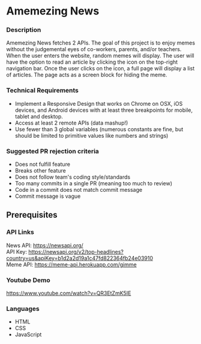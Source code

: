 

Amemezing News
=======
### Description
Amemezing News fetches 2 APIs. The goal of this project is to enjoy memes without the judgemental eyes of co-workers, parents, and/or teachers. When the user enters the website, random memes will display. The user will have the option to read an article by clicking the icon on the top-right navigation bar. Once the user clicks on the icon, a full page will display a list of articles. The page acts as a screen block for hiding the meme.

### Technical Requirements
<ul>
<li>Implement a Responsive Design that works on Chrome on OSX, iOS devices, and Android devices with at least three breakpoints for mobile, tablet and desktop.</li>
<li>Access at least 2 remote APIs (data mashup!)</li>
<li>Use fewer than 3 global variables (numerous constants are fine, but should be limited to primitive values like numbers and strings)</li>
</ul>

### Suggested PR rejection criteria
<ul>
  <li>Does not fulfill feature</li>
  <li>Breaks other feature</li>
  <li>Does not follow team's coding style/standards</li>
  <li>Too many commits in a single PR (meaning too much to review)</li>
  <li>Code in a commit does not match commit message</li>
  <li>Commit message is vague</li>
</ul>

 
## Prerequisites
### API Links
News API: https://newsapi.org/<br/>
API Key: https://newsapi.org/v2/top-headlines?country=us&apiKey=b1d2a2d19a1c47fd822364fb24e03910<br/>
Meme API: https://meme-api.herokuapp.com/gimme<br/>


### Youtube Demo
https://www.youtube.com/watch?v=QR3EtZmK5IE

### Languages
<ul>
  <li>HTML</li>
  <li>CSS</li>
  <li>JavaScript</li>
</ul>
